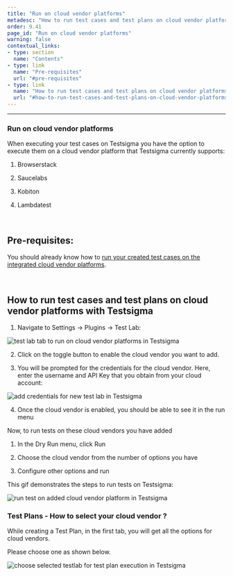 ```yaml
---
title: "Run on cloud vendor platforms"
metadesc: "How to run test cases and test plans on cloud vendor platforms with Testsigma."
order: 9.41
page_id: "Run on cloud vendor platforms"
warning: false
contextual_links:
- type: section
  name: "Contents" 
- type: link
  name: "Pre-requisites"
  url: "#pre-requisites"
- type: link
  name: "How to run test cases and test plans on cloud vendor platforms with Testsigma"
  url: "#how-to-run-test-cases-and-test-plans-on-cloud-vendor-platforms-with-testsigma"
---
```


---

### Run on cloud vendor platforms

When executing your test cases on Testsigma you have the option to execute them on a cloud vendor platform that Testsigma currently supports:

1. Browserstack
   
2. Saucelabs
   
3. Kobiton
   
4. Lambdatest

&emsp;
## **Pre-requisites:**
You should already know how to [run your created test cases on the integrated cloud vendor platforms](https://testsigma.com/docs/runs/adhoc-runs/).

&emsp;
## **How to run test cases and test plans on cloud vendor platforms with Testsigma**
1. Navigate to Settings → Plugins → Test Lab:

![test lab tab to run on cloud vendor platforms in Testsigma](https://docs.testsigma.com/images/run-on-cloud-vendor-platforms/test-lab-tab-run-on-cloud-vendor-platforms-testsigma.png)

2. Click on the toggle button to enable the cloud vendor you want to add.

3. You will be prompted for the credentials for the cloud vendor. Here, enter the username and API Key that you obtain from your cloud account:

![add credentials for new test lab in Testsigma](https://docs.testsigma.com/images/run-on-cloud-vendor-platforms/add-credentials-for-new-test-lab-testsigma.png)

4. Once the cloud vendor is enabled, you should be able to see it in the run menu

Now, to run tests on these cloud vendors you have added

1. In the Dry Run menu, click Run
   
2. Choose the cloud vendor from the number of options you have
    
3. Configure other options and run


This gif demonstrates the steps to run tests on Testsigma:

![run test on added cloud vendor platform in Testsigma](https://docs.testsigma.com/images/run-on-cloud-vendor-platforms/runoncloud.gif)

### Test Plans - How to select your cloud vendor ?
While creating a Test Plan, in the first tab, you will get all the options for cloud vendors. 

Please choose one as shown below. 

![choose selected testlab for test plan execution in Testsigma](https://docs.testsigma.com/images/run-on-cloud-vendor-platforms/testplancloudfarm.gif)
